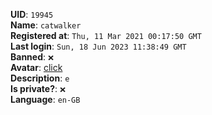 **UID**: `19945`  
**Name**: `catwalker`  
**Registered at**: `Thu, 11 Mar 2021 00:17:50 GMT`  
**Last login**: `Sun, 18 Jun 2023 11:38:49 GMT`  
**Banned**: `❌`  
**Avatar**: [click](/avatars/bc091495-deeb-49fa-95fb-c1d8877c102b.png)  
**Description**: ```e```  
**Is private?**: `❌`  
**Language**: `en-GB`